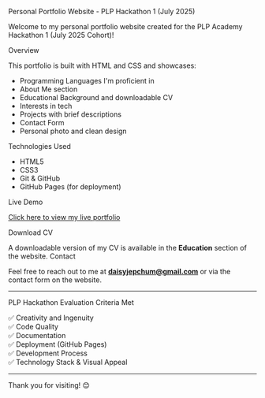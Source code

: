 Personal Portfolio Website - PLP Hackathon 1 (July 2025)

Welcome to my personal portfolio website created for the PLP Academy Hackathon 1 (July 2025 Cohort)! 

 Overview

This portfolio is built with HTML and CSS and showcases:

-  Programming Languages I'm proficient in
-  About Me section
-  Educational Background and downloadable CV
-  Interests in tech
-  Projects with brief descriptions
-  Contact Form
- Personal photo and clean design

Technologies Used

- HTML5  
- CSS3  
- Git & GitHub  
- GitHub Pages (for deployment)

 Live Demo

 [Click here to view my live portfolio](https://github.com/daizy-jepchumba/plp-portfolio/)  

Download CV

A downloadable version of my CV is available in the **Education** section of the website.
 Contact

Feel free to reach out to me at **daisyjepchum@gmail.com** or via the contact form on the website.

---

PLP Hackathon Evaluation Criteria Met

✅ Creativity and Ingenuity  
✅ Code Quality  
✅ Documentation  
✅ Deployment (GitHub Pages)  
✅ Development Process  
✅ Technology Stack & Visual Appeal

---

Thank you for visiting! 😊

